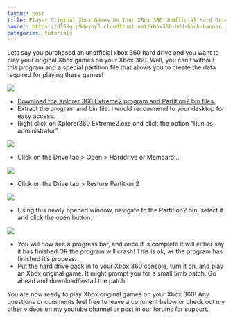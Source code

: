 ```yaml
---
layout: post
title: Player Original Xbox Games On Your XBox 360 Unofficial Hard Drive
banner: https://d258qip9dwvby3.cloudfront.net/xbox360-hdd-hack-banner.jpg
categories: tutorials
---
```


Lets say you purchased an unofficial xbox 360 hard drive and you want to play your original Xbox games on your Xbox 360. Well, you can’t without this program and a special partition file that allows you to create the data required for playing these games!

<div class='video'>
<a href='https://www.youtube.com/watch?v=-vbL73sQ88U' title='Click here to watch the video!' target='_BLANK'><i class="svg-icon youtube"></i><div class="play"></div><img src="https://img.youtube.com/vi/-vbL73sQ88U/0.jpg" /></a>
</div>

* [Download the Xplorer 360 Extreme2 program and Partition2.bin files.](https://drive.google.com/open?id=0B4YtK9YXaHvQdzV0aUJ5MEhWRUE)
* Extract the program and bin file. I would recommend to your desktop for easy access.
* Right click on Xplorer360 Extreme2.exe and click the option “Run as administrator”.

![](https://res.cloudinary.com/hjrt4qzgi/image/upload/v1/images/projects/599b221c83acf_ss.jpg)
* Click on the Drive tab > Open > Harddrive or Memcard…

![](https://res.cloudinary.com/hjrt4qzgi/image/upload/v1/images/projects/599b22394d902_ss.jpg)
* Click on the Drive tab > Restore Partition 2

![](https://res.cloudinary.com/hjrt4qzgi/image/upload/v1/images/projects/599b224980e2a_ss.jpg)
* Using this newly opened window, navigate to the Partition2.bin, select it and click the open button.

![](https://res.cloudinary.com/hjrt4qzgi/image/upload/v1/images/projects/599b2257ad421_ss.jpg)
* You will now see a progress bar, and once it is complete it will either say it has finished OR the program will crash! This is ok, as the program has finished it’s process.
* Put the hard drive back in to your Xbox 360 console, turn it on, and play an Xbox original game. It might prompt you for a small 5mb patch. Go ahead and download/install the patch.

You are now ready to play Xbox original games on your Xbox 360! Any questions or comments feel free to leave a comment below or check out my other videos on my youtube channel or post in our forums for support.
